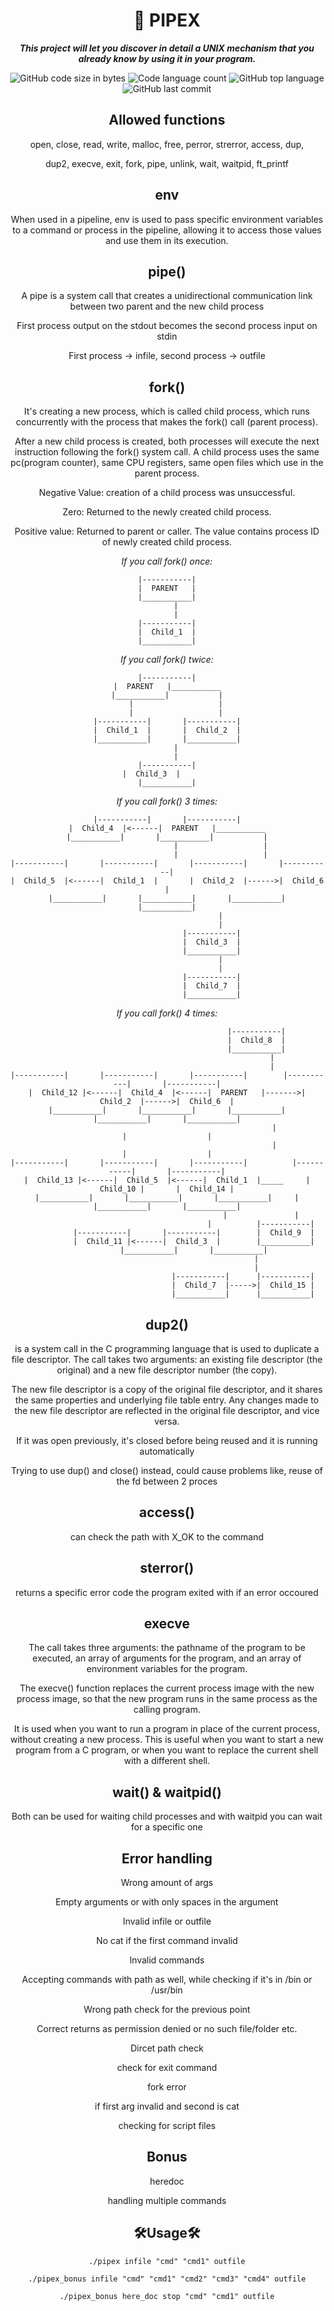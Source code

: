 <h1 align="center">
	📖 PIPEX
</h1>
<p align="center">
	<b><i>This project will let you discover in detail a UNIX mechanism that you already know
by using it in your program.</i></b><br>
</p>

<p align="center">
	<img alt="GitHub code size in bytes" src="https://img.shields.io/github/languages/code-size/zstenger93/pipex?color=lightblue" />
	<img alt="Code language count" src="https://img.shields.io/github/languages/count/zstenger93/pipex?color=yellow" />
	<img alt="GitHub top language" src="https://img.shields.io/github/languages/top/zstenger93/pipex?color=blue" />
	<img alt="GitHub last commit" src="https://img.shields.io/github/last-commit/zstenger93/pipex?color=green" />
</p>
<h2 align=center>Allowed functions</h2>
<p align=center>open, close, read, write, malloc, free, perror, strerror, access, dup,</p>
<p align=center>dup2, execve, exit, fork, pipe, unlink, wait, waitpid, ft_printf</p>
<h2 align=center>env</h2>
<p align=center>When used in a pipeline, env is used to pass specific environment variables to a command or process in the pipeline, allowing it to access those values and use them in its execution.</p>
<h2 align=center>pipe()</h2>
<p align=center>A pipe is a system call that creates a unidirectional communication link between two parent and the new child process</p>
<p align=center>First process output on the stdout becomes the second process input on stdin</p>
<p align=center>First process -> infile, second process -> outfile</p>
<h2 align=center>fork()</h2>
<p align=center>It's creating a new process, which is called child process, which runs concurrently with the process that makes the fork() call (parent process).</p>
<p align=center>After a new child process is created, both processes will execute the next instruction following the fork() system call. A child process uses the same pc(program counter), same CPU registers, same open files which use in the parent process.</p>
<p align=center>Negative Value: creation of a child process was unsuccessful.<p>
<p align=center>Zero: Returned to the newly created child process.<p>
<p align=center>Positive value: Returned to parent or caller. The value contains process ID of newly created child process.<p>
<div align=center>

_If you call fork() once:_

	|-----------|
	|  PARENT   |
	|___________|
		|
		|
	|-----------|
	|  Child_1  |
	|___________|

_If you call fork() twice:_

    |-----------|
    |  PARENT   |___________
    |___________|           |
        |                   |
        |                   |
	|-----------|       |-----------|
	|  Child_1  |       |  Child_2  |
	|___________|       |___________|
		|
		|
	|-----------|
	|  Child_3  |       
	|___________|

_If you call fork() 3 times:_

	|-----------|       |-----------|
	|  Child_4  |<------|  PARENT   |___________
	|___________|       |___________|           |
	                    	|                   |
	                    	|                   |
	|-----------|       |-----------|       |-----------|       |-----------|
	|  Child_5  |<------|  Child_1  |       |  Child_2  |------>|  Child_6  |
	|___________|       |___________|       |___________|       |___________|
	                    	|
	                    	|
	                    |-----------|
	                    |  Child_3  |
	                    |___________|
	                    	|
	                    	|
	                    |-----------|
	                    |  Child_7  |
	                    |___________|

_If you call fork() 4 times:_


                                            |-----------|
                                            |  Child_8  |
                                            |___________|
                                                   |
                                                   |
    |-----------|       |-----------|       |-----------|        |-----------|       |-----------|
    |  Child_12 |<------|  Child_4  |<------|  PARENT   |------->|  Child_2  |------>|  Child_6  |
    |___________|       |___________|       |___________|        |___________|       |___________|
                                                    |                      |                  |
                                                    |                      |                  |
    |-----------|       |-----------|       |-----------|          |-----------|       |-----------|
    |  Child_13 |<------|  Child_5  |<------|  Child_1  |_____     |  Child_10 |       |  Child_14 |
    |___________|       |___________|       |___________|     |    |___________|       |___________|
                                              |               |
                                              |          |-----------|
                |-----------|       |-----------|        |  Child_9  |
                |  Child_11 |<------|  Child_3  |        |___________|
                |___________|       |___________|
                                            |
                                            |
                                      |-----------|      |-----------|
                                      |  Child_7  |----->|  Child_15 |
                                      |___________|      |___________|

</div>
<div align=center>
	<h2>dup2()</h2>
	<p> is a system call in the C programming language that is used to duplicate a file descriptor. The call takes two arguments: an existing file descriptor (the original) and a new file descriptor number (the copy).</p>
	<p>The new file descriptor is a copy of the original file descriptor, and it shares the same properties and underlying file table entry. Any changes made to the new file descriptor are reflected in the original file descriptor, and vice versa.</p>
	<p>If it was open previously, it's closed before being reused and it is running automatically</p>
	<p>Trying to use dup() and close() instead, could cause problems like, reuse of the fd between 2 proces</p>
	<h2>access()</h2>
	<p>can check the path with X_OK to the command</p>
	<h2>sterror()</h2>
	<p>returns a specific error code the program exited with if an error occoured</p>
	<h2>execve</h2>
	<p>The call takes three arguments: the pathname of the program to be executed, an array of arguments for the program, and an array of environment variables for the program.</p>
	<p>The execve() function replaces the current process image with the new process image, so that the new program runs in the same process as the calling program.</p>
	<p>It is used when you want to run a program in place of the current process, without creating a new process. This is useful when you want to start a new program from a C program, or when you want to replace the current shell with a different shell.</p>
	<h2>wait() & waitpid()</h2>
	<p>Both can be used for waiting child processes and with waitpid you can wait for a specific one</p>
	<h2 align=center>Error handling</h2>
	<p>Wrong amount of args</p>
	<p>Empty arguments or with only spaces in the argument</p>
	<p>Invalid infile or outfile</p>
	<p>No cat if the first command invalid</p>
	<p>Invalid commands</p>
	<p>Accepting commands with path as well, while checking if it's in /bin or /usr/bin</p>
	<p>Wrong path check for the previous point</p>
	<p>Correct returns as permission denied or no such file/folder etc.</p>
	<p>Dircet path check</p>
	<p>check for exit command</p>
	<p>fork error</p>
	<p>if first arg invalid and second is cat</p>
	<p>checking for script files</p>
</div>
<div align=center>
<h2>Bonus</h2>
<p>heredoc</p>
<p>handling multiple commands</p>
<h2>🛠️Usage🛠️</h2>

```shell
./pipex infile "cmd" "cmd1" outfile
```

```shell
./pipex_bonus infile "cmd" "cmd1" "cmd2" "cmd3" "cmd4" outfile
```

```shell
./pipex_bonus here_doc stop "cmd" "cmd1" outfile
```
</div>
